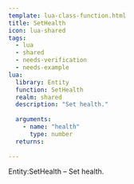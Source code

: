 ```yaml
---
template: lua-class-function.html
title: SetHealth
icon: lua-shared
tags:
  - lua
  - shared
  - needs-verification
  - needs-example
lua:
  library: Entity
  function: SetHealth
  realm: shared
  description: "Set health."
  
  arguments:
    - name: "health"
      type: number
  returns:
    
---
```


<div class="lua__search__keywords">
Entity:SetHealth &#x2013; Set health.
</div>
